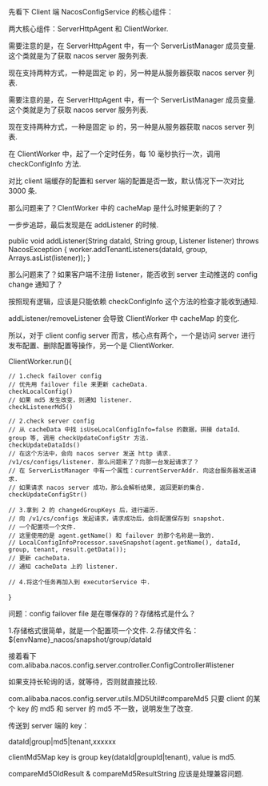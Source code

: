 先看下 Client 端 NacosConfigService 的核心组件：


两大核心组件：ServerHttpAgent 和 ClientWorker.

需要注意的是，在 ServerHttpAgent 中，有一个 ServerListManager 成员变量. 这个类就是为了获取 nacos server 服务列表.

现在支持两种方式，一种是固定 ip 的，另一种是从服务器获取 nacos server 列表.

需要注意的是，在 ServerHttpAgent 中，有一个 ServerListManager 成员变量. 这个类就是为了获取 nacos server 服务列表.

现在支持两种方式，一种是固定 ip 的，另一种是从服务器获取 nacos server 列表.


在 ClientWorker 中，起了一个定时任务，每 10 毫秒执行一次，调用 checkConfigInfo 方法.

对比 client 端缓存的配置和 server 端的配置是否一致，默认情况下一次对比 3000 条.

那么问题来了？ClentWorker 中的 cacheMap 是什么时候更新的了？

一步步追踪，最后发现是在 addListener 的时候.

public void addListener(String dataId, String group, Listener listener) throws NacosException {
    worker.addTenantListeners(dataId, group, Arrays.asList(listener));
}

那么问题来了？如果客户端不注册 listener，能否收到 server 主动推送的 config change 通知了？

按照现有逻辑，应该是只能依赖 checkConfigInfo 这个方法的检查才能收到通知.

addListener/removeListener 会导致 ClientWorker 中 cacheMap 的变化.

所以，对于 client config server 而言，核心点有两个，一个是访问 server 进行发布配置、删除配置等操作，另一个是 ClientWorker.

ClientWorker.run(){
    
    // 1.check failover config
    // 优先用 failover file 来更新 cacheData.
    checkLocalConfig()
    // 如果 md5 发生改变，则通知 listener.
    checkListenerMd5()

    // 2.check server config
    // 从 cacheData 中找 isUseLocalConfigInfo=false 的数据，拼接 dataId、group 等, 调用 checkUpdateConfigStr 方法.
    checkUpdateDataIds()
    // 在这个方法中，会向 nacos server 发送 http 请求. /v1/cs/configs/listener. 那么问题来了？向那一台发起请求了？
    // 在 ServerListManager 中有一个属性：currentServerAddr. 向这台服务器发送请求.
    // 如果请求 nacos server 成功，那么会解析结果, 返回更新的集合.
    checkUpdateConfigStr()

    // 3.拿到 2 的 changedGroupKeys 后，进行遍历.
    // 向 /v1/cs/configs 发起请求，请求成功后，会将配置保存到 snapshot.
    // 一个配置项一个文件.
    // 这里使用的是 agent.getName() 和 failover 的那个名称是一致的.
    // LocalConfigInfoProcessor.saveSnapshot(agent.getName(), dataId, group, tenant, result.getData());
    // 更新 cacheData.
    // 通知 cacheData 上的 listener.

    // 4.将这个任务再加入到 executorService 中.
}


问题：config failover file 是在哪保存的？存储格式是什么？

1.存储格式很简单，就是一个配置项一个文件.
2.存储文件名：${envName}_nacos/snapshot/group/dataId

接着看下 com.alibaba.nacos.config.server.controller.ConfigController#listener

如果支持长轮询的话，就等待，否则就直接比较.

com.alibaba.nacos.config.server.utils.MD5Util#compareMd5 只要 client 的某个 key 的 md5 和 server 的 md5 不一致，说明发生了改变.

传送到 server 端的 key：

dataId|group|md5|tenant,xxxxxx

clientMd5Map key is group key(dataId|groupId|tenant), value is md5.

compareMd5OldResult & compareMd5ResultString 应该是处理兼容问题.
